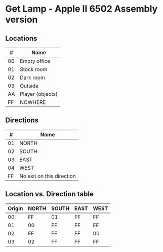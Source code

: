 # Get Lamp - Apple II 6502 Assembly version

## Locations

| #  | Name             |
| -- | ---------------- |
| 00 | Empty office     |
| 01 | Stock room       |
| 02 | Dark room        |
| 03 | Outside          |
| AA | Player (objects) |
| FF | NOWHERE          |

## Directions
| #  | Name  |
| -- | ------|
| 01 | NORTH |
| 02 | SOUTH |
| 03 | EAST  |
| 04 | WEST  |
| FF | No exit on this direction  |

## Location vs. Direction table

| Origin | NORTH | SOUTH | EAST | WEST |
| ------ | ----- | ----- | ---- | ---- |
| 00     | FF    | 01    | FF   | FF   |
| 01     | 00    | FF    | FF   | FF   |
| 02     | FF    | FF    | FF   | 00   |
| 03     | 02    | FF    | FF   | FF   |

